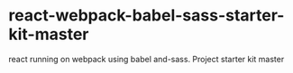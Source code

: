 # react-webpack-babel-sass-starter-kit-master
react running on webpack using babel and-sass. Project starter kit master

